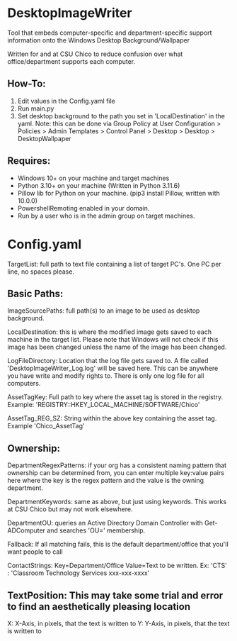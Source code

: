 # DesktopImageWriter
Tool that embeds computer-specific and department-specific support information onto the Windows Desktop Background/Wallpaper

Written for and at CSU Chico to reduce confusion over what office/department supports each computer.

## How-To:
1. Edit values in the Config.yaml file
2. Run main.py
3. Set desktop background to the path you set in 'LocalDestination' in the yaml.
    Note: this can be done via Group Policy at User Configuration > Policies > Admin Templates > Control Panel > Desktop > Desktop > DesktopWallpaper

## Requires:
- Windows 10+ on your machine and target machines
- Python 3.10+ on your machine (Written in Python 3.11.6)
- Pillow lib for Python on your machine.  (pip3 install Pillow, written with 10.0.0)
- PowershellRemoting enabled in your domain.
- Run by a user who is in the admin group on target machines.

# Config.yaml
TargetList: full path to text file containing a list of target PC's.  One PC per line, no spaces please.

## Basic Paths:
  ImageSourcePaths: full path(s) to an image to be used as desktop background.
  
  LocalDestination: this is where the modified image gets saved to each machine in the target list.  Please note that Windows will not check if this image has been changed unless the name of the image has been changed.

  LogFileDirectory: Location that the log file gets saved to.  A file called 'DesktopImageWriter_Log.log' will be saved here.  This can be anywhere you have write and modify rights to.  There is only one log file for all computers.

  AssetTagKey: Full path to key where the asset tag is stored in the registry.  Example: 'REGISTRY::HKEY_LOCAL_MACHINE/SOFTWARE/Chico'

  AssetTag_REG_SZ: String within the above key containing the asset tag.  Example 'Chico_AssetTag'

  
## Ownership:
  DepartmentRegexPatterns: if your org has a consistent naming pattern that ownership can be determined from, you can enter multiple key:value pairs here where the key is the regex pattern and the value is the owning department.

  DepartmentKeywords: same as above, but just using keywords.  This works at CSU Chico but may not work elsewhere.

  DepartmentOU: queries an Active Directory Domain Controller with Get-ADComputer and searches 'OU=' membership.

  Fallback: If all matching fails, this is the default department/office that you'll want people to call

  ContactStrings:  Key=Department/Office Value=Text to be written.  Ex: 'CTS' : 'Classroom Technology Services xxx-xxx-xxxx'

## TextPosition: This may take some trial and error to find an aesthetically pleasing location
  X: X-Axis, in pixels, that the text is written to
  Y: Y-Axis, in pixels, that the text is written to

  

  
